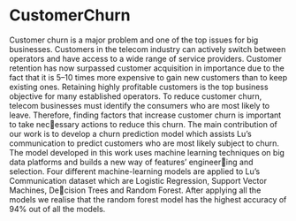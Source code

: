 # CustomerChurn

Customer churn is a major problem and one of the top issues for big businesses.
Customers in the telecom industry can actively switch between operators and have
access to a wide range of service providers. Customer retention has now surpassed
customer acquisition in importance due to the fact that it is 5–10 times more expensive to gain new customers than to keep existing ones. Retaining highly profitable
customers is the top business objective for many established operators. To reduce
customer churn, telecom businesses must identify the consumers who are most likely
to leave.
Therefore, finding factors that increase customer churn is important to take necessary actions to reduce this churn. The main contribution of our work is to develop
a churn prediction model which assists Lu’s communication to predict customers who
are most likely subject to churn. The model developed in this work uses machine
learning techniques on big data platforms and builds a new way of features’ engineering and selection. Four different machine-learning models are applied to Lu’s
Communication dataset which are Logistic Regression, Support Vector Machines, Decision Trees and Random Forest. After applying all the models we realise that the random
forest model has the highest accuracy of 94% out of all the models.
